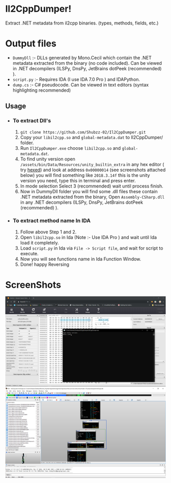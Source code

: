 # Il2CppDumper!

Extract .NET metadata from il2cpp binaries. (types, methods, fields, etc.)


# Output files

- `DummyDll` :- DLLs generated by Mono.Cecil which contain the .NET metadata extracted from the binary (no code included). Can be viewed in .NET decompilers (ILSPy, DnsPy, JetBrains dotPeek (recommended) ). 
- `script.py` :- Requires IDA (I use IDA 7.0 Pro ) and IDAPython. 
- `dump.cs` :- C# pseudocode. Can be viewed in text editors (syntax highlighting recommended)

## Usage

- ### To extract Dll's
	1. `git clone https://github.com/Shubzz-02/Il2CppDumper.git`
	2. Copy your `libil2cpp.so` and `global-metadata.dat` to Il2CppDumper/ folder.
	3. Run `Il2CppDumper.exe` choose  `libil2cpp.so` and `global-metadata.dat`.
	4. To find unity version open `/assets/bin/Data/Resources/unity_builtin_extra` in any hex editor ( try [hexed](https://hexed.it/?hl=en))  and look at address `0x00000014`  (see screenshots attached below) you will find something like `2018.3.14f` this is the unity version you need, type this in terminal and press enter.
	5. In mode selection Select 3 (recommended) wait until process finish.
	6. Now in DummyDll folder you will find some .dll files these contain .NET metadata extracted from the binary, Open `Assembly-CSharp.dll` in any .NET decompilers  (ILSPy, DnsPy, JetBrains dotPeek (recommended) ).
- ### To extract method name In IDA
	1. Follow above Step 1 and 2.
	2. Open `libil2cpp.so` in Ida (Note :- Use IDA Pro ) and wait until Ida load it completely.
	3. Load `script.py`   in Ida via `File -> Script file`, and wait for script to execute.
	4. Now you will see functions name in Ida Function Window.
	5. Done! happy Reversing

# ScreenShots
![Hex](ScreenShots/img1.png)  ![IDA](ScreenShots/img2.png)